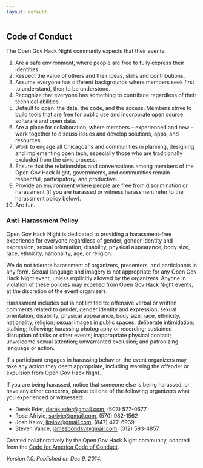 ```yaml
---
layout: default
---
```

        
## Code of Conduct

The Open Gov Hack Night community expects that their events:

1. Are a safe environment, where people are free to fully express their identities.
1. Respect the value of others and their ideas, skills and contributions. 
1. Assume everyone has different backgrounds where members seek first to understand, then to be understood. 
1. Recognize that everyone has something to contribute regardless of their technical abilities. 
1. Default to open: the data, the code, and the access. Members strive to build tools that are free for public use and incorporate open source software and open data. 
1. Are a place for collaboration, where members – experienced and new – work together to discuss issues and develop solutions, apps, and resources. 
1. Work to engage all Chicagoans and communities in planning, designing, and implementing open tech, especially those who are traditionally excluded from the civic process.
1. Ensure that the relationships and conversations among members of the Open Gov Hack Night, governments, and communities remain respectful, participatory, and productive.
1. Provide an environment where people are free from discrimination or harassment (if you are harassed or witness harassment refer to the harassment policy below).
1. Are fun.

### Anti-Harassment Policy

Open Gov Hack Night is dedicated to providing a harassment-free experience for everyone regardless of gender, gender identity and expression, sexual orientation, disability, physical appearance, body size, race, ethnicity, nationality, age, or religion. 

We do not tolerate harassment of organizers, presenters, and participants in any form. Sexual language and imagery is not appropriate for any Open Gov Hack Night event, unless explicitly allowed by the organizers. Anyone in violation of these policies may expelled from Open Gov Hack Night events, at the discretion of the event organizers.

Harassment includes but is not limited to: offensive verbal or written comments related to gender, gender identity and expression, sexual orientation, disability, physical appearance, body size, race, ethnicity, nationality, religion; sexual images in public spaces; deliberate intimidation; stalking; following; harassing photography or recording; sustained disruption of talks or other events; inappropriate physical contact; unwelcome sexual attention; unwarranted exclusion; and patronizing language or action.

If a participant engages in harassing behavior, the event organizers may take any action they deem appropriate, including warning the offender or expulsion from Open Gov Hack Night.

If you are being harassed, notice that someone else is being harassed, or have any other concerns, please tell one of the following organizers what you experienced or witnessed:

* Derek Eder, [derek.eder@gmail.com](derek.eder@gmail.com), (503) 577-0677
* Rose Afriyie, [sariyie@gmail.com](sariyie@gmail.com), (570) 982-1562
* Josh Kalov, [jkalov@gmail.com](jkalov@gmail.com), (847) 477-6939
* Steven Vance, [jamesbondsv@gmail.com](jamesbondsv@gmail.com), (312) 593-4857

Created collaboratively by the Open Gov Hack Night community, adapted from the [Code for America Code of Conduct](https://github.com/codeforamerica/codeofconduct).

*Version 1.0. Published on Dec 9, 2014.*